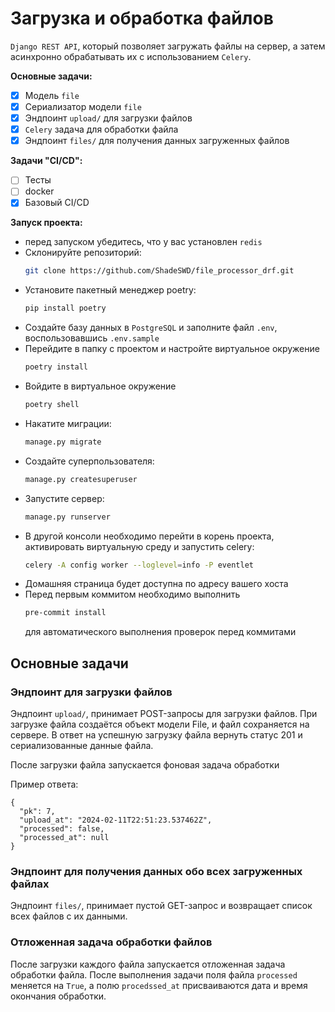 # Загрузка и обработка файлов

``Django REST API``, который позволяет загружать файлы на сервер, а затем асинхронно обрабатывать их с использованием ``Celery``.

**Основные задачи:**

- [x] Модель ``file``
- [x] Сериализатор модели ``file``
- [x] Эндпоинт ``upload/`` для загрузки файлов
- [x] ``Celery`` задача для обработки файла
- [x] Эндпоинт ``files/`` для получения данных загруженных файлов

**Задачи "CI/CD":**

- [ ] Тесты
- [ ] docker
- [x] Базовый CI/CD

**Запуск проекта:**
* перед запуском убедитесь, что у вас установлен ``redis``
* Склонируйте репозиторий:
    ```bash
    git clone https://github.com/ShadeSWD/file_processor_drf.git
    ```
* Установите пакетный менеджер poetry:
    ```bash
    pip install poetry
    ```
* Создайте базу данных в ``PostgreSQL`` и заполните файл ``.env``, воспользовавшись ``.env.sample``
* Перейдите в папку с проектом и настройте виртуальное окружение
    ```bash
    poetry install
    ```
* Войдите в виртуальное окружение
    ```bash
    poetry shell
    ```
* Накатите миграции:
  ```bash
  manage.py migrate
  ```
* Создайте суперпользователя:
  ```bash
  manage.py createsuperuser
  ```
* Запустите сервер:
    ```bash
    manage.py runserver
    ```
* В другой консоли необходимо перейти в корень проекта, активировать виртуальную среду и запустить celery:
  ```bash
  celery -A config worker --loglevel=info -P eventlet
  ```
* Домашняя страница будет доступна по адресу вашего хоста
* Перед первым коммитом необходимо выполнить
  ```bash
  pre-commit install
  ```
  для автоматического выполнения проверок перед коммитами

## Основные задачи

### Эндпоинт для загрузки файлов

Эндпоинт ``upload/``, принимает POST-запросы для загрузки файлов. При загрузке файла создаётся объект модели File, и файл сохраняется на сервере. В ответ на успешную загрузку файла вернуть статус 201 и сериализованные данные файла.

После загрузки файла запускается фоновая задача обработки

Пример ответа:
```
{
  "pk": 7,
  "upload_at": "2024-02-11T22:51:23.537462Z",
  "processed": false,
  "processed_at": null
}
```

### Эндпоинт для получения данных обо всех загруженных файлах

Эндпоинт ``files/``, принимает пустой GET-запрос и возвращает список всех файлов с их данными.

### Отложенная задача обработки файлов

После загрузки каждого файла запускается отложенная задача обработки файла. После выполнения задачи поля файла ``processed`` меняется на ``True``, а полю ``procedssed_at`` присваиваются дата и время окончания обработки.
